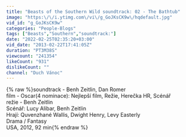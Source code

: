 ```yaml
---
title: "Beasts of the Southern Wild soundtrack: 02 - The Bathtub"
image: "https:\/\/i.ytimg.com\/vi\/g_GoJKsCK9w\/hqdefault.jpg"
vid_id: "g_GoJKsCK9w"
categories: "People-Blogs"
tags: ["Beasts","Southern","soundtrack:"]
date: "2022-02-25T02:35:20+03:00"
vid_date: "2013-02-22T17:41:05Z"
duration: "PT3M38S"
viewcount: "241354"
likeCount: "931"
dislikeCount: ""
channel: "Duch Vánoc"
---
```

{% raw %}soundtrack - Benh Zeitlin, Dan Romer<br />film - Oscar(4 nominace): Nejlepší film, Režie, Herečka HR, Scénář<br />režie - Benh Zeitlin<br />Scénář: Lucy Alibar, Benh Zeitlin<br />Hrají: Quvenzhané Wallis, Dwight Henry, Levy Easterly<br />Drama / Fantasy<br />USA, 2012, 92 min{% endraw %}
